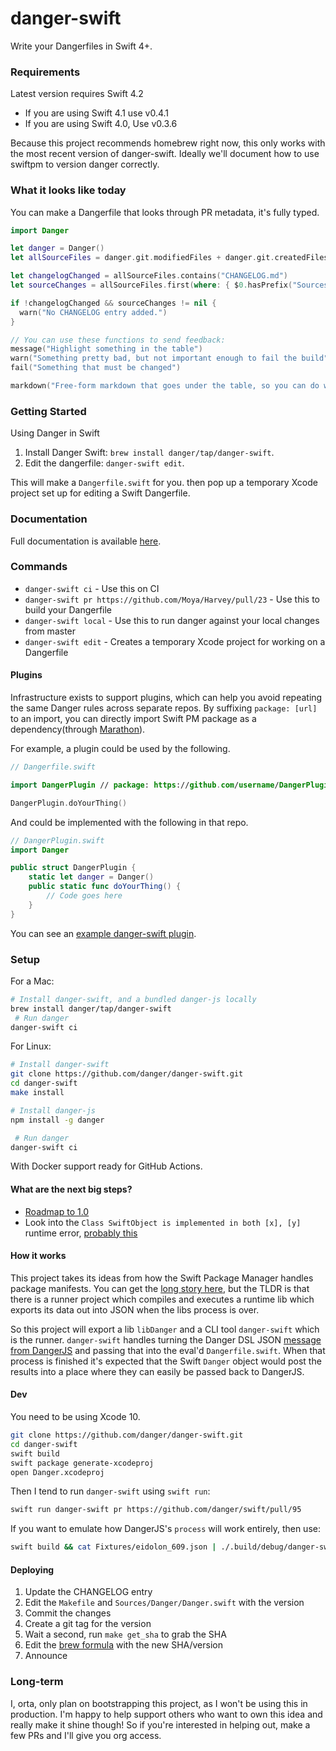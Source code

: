 # danger-swift

Write your Dangerfiles in Swift 4+.

### Requirements

Latest version requires Swift 4.2

- If you are using Swift 4.1 use v0.4.1
- If you are using Swift 4.0, Use v0.3.6

Because this project recommends homebrew right now, this only works with the most recent version
of danger-swift. Ideally we'll document how to use swiftpm to version danger correctly.

### What it looks like today

You can make a Dangerfile that looks through PR metadata, it's fully typed.

```swift
import Danger

let danger = Danger()
let allSourceFiles = danger.git.modifiedFiles + danger.git.createdFiles

let changelogChanged = allSourceFiles.contains("CHANGELOG.md")
let sourceChanges = allSourceFiles.first(where: { $0.hasPrefix("Sources") })

if !changelogChanged && sourceChanges != nil {
  warn("No CHANGELOG entry added.")
}

// You can use these functions to send feedback:
message("Highlight something in the table")
warn("Something pretty bad, but not important enough to fail the build")
fail("Something that must be changed")

markdown("Free-form markdown that goes under the table, so you can do whatever.")
```

### Getting Started

Using Danger in Swift

1. Install Danger Swift: `brew install danger/tap/danger-swift`.
1. Edit the dangerfile: `danger-swift edit`.

This will make a `Dangerfile.swift` for you. then pop up a temporary 
Xcode project set up for editing a Swift Dangerfile.

### Documentation

Full documentation is available [here](Documentation/Reference/README.md).

### Commands

- `danger-swift ci` - Use this on CI
- `danger-swift pr https://github.com/Moya/Harvey/pull/23` - Use this to build your Dangerfile
- `danger-swift local` - Use this to run danger against your local changes from master
- `danger-swift edit` - Creates a temporary Xcode project for working on a Dangerfile

#### Plugins

Infrastructure exists to support plugins, which can help you avoid repeating 
the same Danger rules across separate repos. By suffixing `package: [url]` to an 
import, you can directly import Swift PM package as a dependency(through 
[Marathon][m]).

For example, a plugin could be used by the following.

```swift
// Dangerfile.swift

import DangerPlugin // package: https://github.com/username/DangerPlugin.git

DangerPlugin.doYourThing()
```

And could be implemented with the following in that repo.

```swift
// DangerPlugin.swift
import Danger

public struct DangerPlugin {
    static let danger = Danger()
    public static func doYourThing() {
        // Code goes here
    }
}
```

You can see an [example danger-swift plugin](https://github.com/ashfurrow/danger-swiftlint#danger-swiftlint).

### Setup

For a Mac:

```sh
# Install danger-swift, and a bundled danger-js locally
brew install danger/tap/danger-swift  
 # Run danger
danger-swift ci
```

For Linux:

```sh
# Install danger-swift
git clone https://github.com/danger/danger-swift.git
cd danger-swift
make install

# Install danger-js
npm install -g danger

 # Run danger
danger-swift ci
```

With Docker support ready for GitHub Actions.

#### What are the next big steps?

* [Roadmap to 1.0](https://github.com/danger/danger-swift/issues/67)
* Look into the `Class SwiftObject is implemented in both [x], [y]` runtime error, [probably this](https://bugs.swift.org/browse/SR-1060)


#### How it works

This project takes its ideas from how the Swift Package Manager handles package manifests. You can get the [long story here][spm-lr], but the TLDR is that there is a runner project which compiles and executes a runtime lib which exports its data out into JSON when the libs process is over.

So this project will export a lib `libDanger` and a CLI tool `danger-swift` which is the runner. `danger-swift` handles turning the Danger DSL JSON [message from DangerJS][dsl] and passing that into the eval'd `Dangerfile.swift`. When that process is finished it's expected that the Swift `Danger` object would post the results into a place where they can easily be passed back to DangerJS.

#### Dev

You need to be using Xcode 10.

```sh
git clone https://github.com/danger/danger-swift.git
cd danger-swift
swift build
swift package generate-xcodeproj
open Danger.xcodeproj
```

Then I tend to run `danger-swift` using `swift run`:

```sh
swift run danger-swift pr https://github.com/danger/swift/pull/95
```

If you want to emulate how DangerJS's `process` will work entirely, then use:

```sh
swift build && cat Fixtures/eidolon_609.json | ./.build/debug/danger-swift
```
#### Deploying

1. Update the CHANGELOG entry
1. Edit the `Makefile` and `Sources/Danger/Danger.swift` with the version
1. Commit the changes
1. Create a git tag for the version
1. Wait a second, run `make get_sha` to grab the SHA
1. Edit the [brew formula](https://github.com/danger/homebrew-tap/edit/master/danger-swift.rb) with the new SHA/version
1. Announce

### Long-term

I, orta, only plan on bootstrapping this project, as I won't be using this in production. I'm happy to help support others who want to own this idea and really make it shine though! So if you're interested in helping out, make a few PRs and I'll give you org access.

[m]: https://github.com/JohnSundell/Marathon
[spm-lr]: http://bhargavg.com/swift/2016/06/11/how-swiftpm-parses-manifest-file.html
[dsl]: https://github.com/danger/danger-js/pull/341
